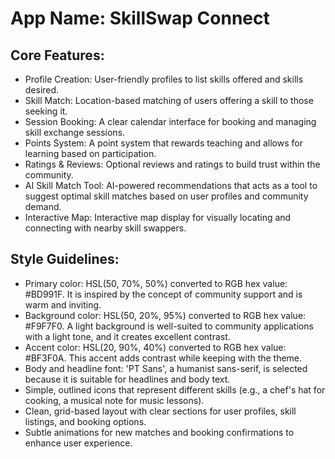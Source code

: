 # **App Name**: SkillSwap Connect

## Core Features:

- Profile Creation: User-friendly profiles to list skills offered and skills desired.
- Skill Match: Location-based matching of users offering a skill to those seeking it.
- Session Booking: A clear calendar interface for booking and managing skill exchange sessions.
- Points System: A point system that rewards teaching and allows for learning based on participation.
- Ratings & Reviews: Optional reviews and ratings to build trust within the community.
- AI Skill Match Tool: AI-powered recommendations that acts as a tool to suggest optimal skill matches based on user profiles and community demand.
- Interactive Map: Interactive map display for visually locating and connecting with nearby skill swappers.

## Style Guidelines:

- Primary color: HSL(50, 70%, 50%) converted to RGB hex value: #BD991F. It is inspired by the concept of community support and is warm and inviting.
- Background color: HSL(50, 20%, 95%) converted to RGB hex value: #F9F7F0. A light background is well-suited to community applications with a light tone, and it creates excellent contrast.
- Accent color: HSL(20, 90%, 40%) converted to RGB hex value: #BF3F0A. This accent adds contrast while keeping with the theme.
- Body and headline font: 'PT Sans', a humanist sans-serif, is selected because it is suitable for headlines and body text.
- Simple, outlined icons that represent different skills (e.g., a chef's hat for cooking, a musical note for music lessons).
- Clean, grid-based layout with clear sections for user profiles, skill listings, and booking options.
- Subtle animations for new matches and booking confirmations to enhance user experience.